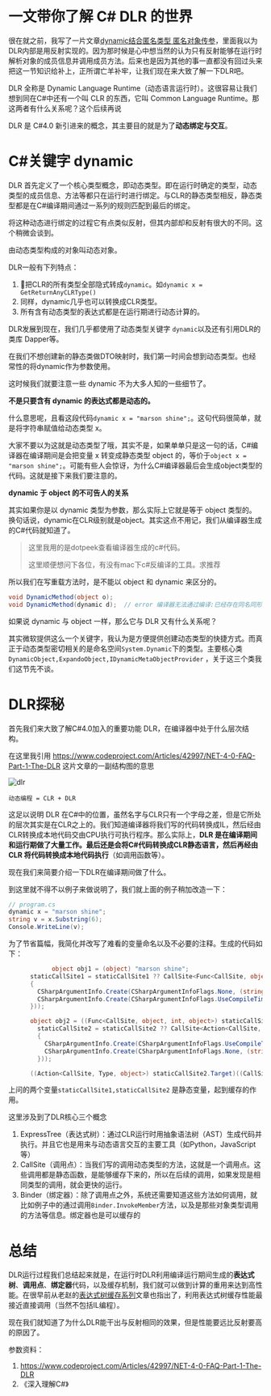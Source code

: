 # 一文带你了解 C# DLR 的世界

很在就之前，我写了一片文章[dynamic结合匿名类型 匿名对象传参](https://www.cnblogs.com/ms27946/p/4976330.html)，里面我以为DLR内部是用反射实现的。因为那时候是心中想当然的认为只有反射能够在运行时解析对象的成员信息并调用成员方法。后来也是因为其他的事一直都没有回过头来把这一节知识给补上，正所谓亡羊补牢，让我们现在来大致了解一下DLR吧。

DLR 全称是 Dynamic Language Runtime（动态语言运行时）。这很容易让我们想到同在C#中还有一个叫 CLR 的东西，它叫 Common Language Runtime。那这两者有什么关系呢？这个后续再说

DLR 是 C#4.0 新引进来的概念，其主要目的就是为了**动态绑定与交互**。

# C#关键字 dynamic

DLR 首先定义了一个核心类型概念，即动态类型。即在运行时确定的类型，动态类型的成员信息、方法等都只在运行时进行绑定。与CLR的静态类型相反，静态类型都是在C#编译期间通过一系列的规则匹配到最后的绑定。

将这种动态进行绑定的过程它有点类似反射，但其内部却和反射有很大的不同。这个稍微会谈到。

由动态类型构成的对象叫动态对象。

DLR一般有下列特点：

1. 把CLR的所有类型全部隐式转成`dynamic`。如`dynamic x = GetReturnAnyCLRType()`
2. 同样，dynamic几乎也可以转换成CLR类型。
3. 所有含有动态类型的表达式都是在运行期进行动态计算的。

DLR发展到现在，我们几乎都使用了动态类型关键字 `dynamic`以及还有引用DLR的类库 Dapper等。

在我们不想创建新的静态类做DTO映射时，我们第一时间会想到动态类型。也经常性的将dynamic作为参数使用。

这时候我们就要注意一些 dynamic 不为大多人知的一些细节了。

**不是只要含有 dynamic 的表达式都是动态的。**

什么意思呢，且看这段代码`dynamic x = "marson shine";`。这句代码很简单，就是将字符串赋值给动态类型 x。

大家不要以为这就是动态类型了哦，其实不是，如果单单只是这一句的话，C#编译器在编译期间是会把变量 x 转变成静态类型 object 的，等价于`object x = "marson shine";`。可能有些人会惊讶，为什么C#编译器最后会生成object类型的代码。这就是接下来我们要注意的。

**dynamic 于 object 的不可告人的关系**

其实如果你是以 dynamic 类型为参数，那么实际上它就是等于 object 类型的。换句话说，dynamic在CLR级别就是object。其实这点不用记，我们从编译器生成的C#代码就知道了。

> 这里我用的是dotpeek查看编译器生成的c#代码。
>
> 这里顺便想问下各位，有没有mac下c#反编译的工具。求推荐

所以我们在写重载方法时，是不能以 object 和 dynamic 来区分的。

```c#
void DynamicMethod(object o);
void DynamicMethod(dynamic d);	// error 编译器无法通过编译:已经存在同名同形参的方法
```

如果说 dynamic 与 object 一样，那么它与 DLR 又有什么关系呢？

其实微软提供这么一个关键字，我认为是方便提供创建动态类型的快捷方式。而真正于动态类型密切相关的是命名空间`System.Dynamic`下的类型。主要核心类`DynamicObject,ExpandoObject,IDynamicMetaObjectProvider` ，关于这三个类我们这节先不谈。

# DLR探秘

首先我们来大致了解C#4.0加入的重要功能 DLR，在编译器中处于什么层次结构。

在这里我引用 https://www.codeproject.com/Articles/42997/NET-4-0-FAQ-Part-1-The-DLR 这片文章的一副结构图的意思

![dlr](/Users/summer/Desktop/毛帅/MSProject/Books/CSharpGuide/docs/4.0/dlr.jpg)

```
动态编程 = CLR + DLR
```

这足以说明 DLR 在C#中的位置，虽然名字与CLR只有一个字母之差，但是它所处的层次其实是在CLR之上的。我们知道编译器将我们写的代码转换成IL，然后经由CLR转换成本地代码交由CPU执行可执行程序。那么实际上，**DLR 是在编译期间和运行期做了大量工作。最后还是会将C#代码转换成CLR静态语言，然后再经由 CLR 将代码转换成本地代码执行**（如调用函数等）。

现在我们来简要介绍一下DLR在编译期间做了什么。

到这里就不得不以例子来做说明了，我们就上面的例子稍加改造一下：

```c#
// program.cs
dynamic x = "marson shine";
string v = x.Substring(6);
Console.WriteLine(v);
```

为了节省篇幅，我简化并改写了难看的变量命名以及不必要的注释。生成的代码如下：

```c#
			object obj1 = (object) "marson shine";
      staticCallSite1 = staticCallSite1 ?? CallSite<Func<CallSite, object, int, object>>.Create(Binder.InvokeMember(CSharpBinderFlags.None, "Substring", (IEnumerable<Type>) null, typeof (Example), (IEnumerable<CSharpArgumentInfo>) new CSharpArgumentInfo[2]
      {
        CSharpArgumentInfo.Create(CSharpArgumentInfoFlags.None, (string) null),
        CSharpArgumentInfo.Create(CSharpArgumentInfoFlags.UseCompileTimeType | CSharpArgumentInfoFlags.Constant, (string) null)
      }));

      object obj2 = ((Func<CallSite, object, int, object>) staticCallSite1.Target)((CallSite) staticCallSite1, obj1, 6);
        staticCallSite2 = staticCallSite2 ?? CallSite<Action<CallSite, Type, object>>.Create(Binder.InvokeMember(CSharpBinderFlags.ResultDiscarded, "WriteLine", (IEnumerable<Type>) null, typeof (Example), (IEnumerable<CSharpArgumentInfo>) new CSharpArgumentInfo[2]
        {
          CSharpArgumentInfo.Create(CSharpArgumentInfoFlags.UseCompileTimeType | CSharpArgumentInfoFlags.IsStaticType, (string) null),
          CSharpArgumentInfo.Create(CSharpArgumentInfoFlags.None, (string) null)
        }));

      ((Action<CallSite, Type, object>) staticCallSite2.Target)((CallSite) staticCallSite2, typeof (Console), obj2);
```

上问的两个变量`staticCallSite1,staticCallSite2` 是静态变量，起到缓存的作用。

 这里涉及到了DLR核心三个概念

1. ExpressTree（表达式树）：通过CLR运行时用抽象语法树（AST）生成代码并执行。并且它也是用来与动态语言交互的主要工具（如Python，JavaScript 等）
2. CallSite（调用点）：当我们写的调用动态类型的方法，这就是一个调用点。这些调用都是静态函数，是能够缓存下来的，所以在后续的调用，如果发现是相同类型的调用，就会更快的运行。
3. Binder（绑定器）：除了调用点之外，系统还需要知道这些方法如何调用，就比如例子中的通过调用`Binder.InvokeMember`方法，以及是那些对象类型调用的方法等信息。绑定器也是可以缓存的

# 总结

DLR运行过程我们总结起来就是，在运行时DLR利用编译运行期间生成的**表达式树**、**调用点**、**绑定器**代码，以及缓存机制，我们就可以做到计算的重用来达到高性能。在很早前从老赵的[表达式树缓存系列](http://blog.zhaojie.me/2009/05/expression-cache-7-optimization.html)文章也指出了，利用表达式树缓存性能最接近直接调用（当然不包括IL编程）。

现在我们就知道了为什么DLR能干出与反射相同的效果，但是性能要远比反射要高的原因了。



参数资料：

1. https://www.codeproject.com/Articles/42997/NET-4-0-FAQ-Part-1-The-DLR
2. 《深入理解C#》